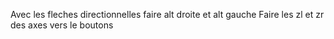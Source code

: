 
Avec les fleches directionnelles faire alt droite et alt gauche
Faire les zl et zr des axes vers le boutons